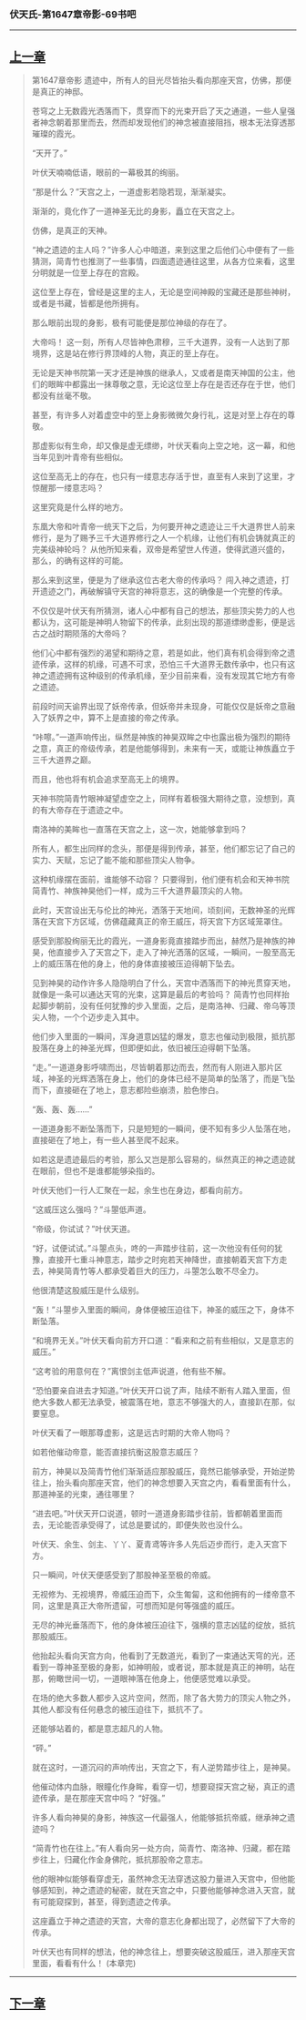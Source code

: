 ### 伏天氏-第1647章帝影-69书吧

--------
[上一章](./91ef7f496dbff668116ebbd613a93e74.md)
--------


>
>
>
>第1647章帝影
>遗迹中，所有人的目光尽皆抬头看向那座天宫，仿佛，那便是真正的神邸。
>
>苍穹之上无数霞光洒落而下，贯穿而下的光束开启了天之通道，一些人皇强者神念朝着那里而去，然而却发现他们的神念被直接阻挡，根本无法穿透那璀璨的霞光。
>
>“天开了。”
>
>叶伏天喃喃低语，眼前的一幕极其的绚丽。
>
>“那是什么？”天宫之上，一道虚影若隐若现，渐渐凝实。
>
>渐渐的，竟化作了一道神圣无比的身影，矗立在天宫之上。
>
>仿佛，是真正的天神。
>
>“神之遗迹的主人吗？”许多人心中暗道，来到这里之后他们心中便有了一些猜测，简青竹也推测了一些事情，四面遗迹通往这里，从各方位来看，这里分明就是一位至上存在的宫殿。
>
>这位至上存在，曾经是这里的主人，无论是空间神殿的宝藏还是那些神树，或者是书藏，皆都是他所拥有。
>
>那么眼前出现的身影，极有可能便是那位神级的存在了。
>
>大帝吗！
>这一刻，所有人尽皆神色肃穆，三千大道界，没有一人达到了那境界，这是站在修行界顶峰的人物，真正的至上存在。
>
>无论是天神书院第一天才还是神族的继承人，又或者是南天神国的公主，他们的眼眸中都露出一抹尊敬之意，无论这位至上存在是否还存在于世，他们都没有丝毫不敬。
>
>甚至，有许多人对着虚空中的至上身影微微欠身行礼，这是对至上存在的尊敬。
>
>那虚影似有生命，却又像是虚无缥缈，叶伏天看向上空之地，这一幕，和他当年见到叶青帝有些相似。
>
>这位至高无上的存在，也只有一缕意志存活于世，直至有人来到了这里，才惊醒那一缕意志吗？
>
>这里究竟是什么样的地方。
>
>东凰大帝和叶青帝一统天下之后，为何要开神之遗迹让三千大道界世人前来修行，是为了赐予三千大道界修行之人一个机缘，让他们有机会铸就真正的完美级神轮吗？
>从他所知来看，双帝是希望世人传道，使得武道兴盛的，那么，的确有这样的可能。
>
>那么来到这里，便是为了继承这位古老大帝的传承吗？
>闯入神之遗迹，打开遗迹之门，再破解镇守天宫的神将意志，这的确像是一个完整的传承。
>
>不仅仅是叶伏天有所猜测，诸人心中都有自己的想法，那些顶尖势力的人也都认为，这可能是神明人物留下的传承，此刻出现的那道缥缈虚影，便是远古之战时期陨落的大帝吗？
>
>他们心中都有强烈的渴望和期待之意，若是如此，他们真有机会得到帝之遗迹传承，这样的机缘，可遇不可求，恐怕三千大道界无数传承中，也只有这神之遗迹拥有这种级别的传承机缘，至少目前来看，没有发现其它地方有帝之遗迹。
>
>前段时间天谕界出现了妖帝传承，但妖帝并未现身，可能仅仅是妖帝之意融入了妖界之中，算不上是直接的帝之传承。
>
>“咔嚓。”一道声响传出，纵然是神族的神昊双眸之中也露出极为强烈的期待之意，真正的帝级传承，若是他能够得到，未来有一天，或能让神族矗立于三千大道界之巅。
>
>而且，他也将有机会追求至高无上的境界。
>
>天神书院简青竹眼神凝望虚空之上，同样有着极强大期待之意，没想到，真的有大帝存在于遗迹之中。
>
>南洛神的美眸也一直落在天宫之上，这一次，她能够拿到吗？
>
>所有人，都生出同样的念头，那便是得到传承，甚至，他们都忘记了自己的实力、天赋，忘记了能不能和那些顶尖人物争。
>
>这种机缘摆在面前，谁能够不动容？
>只要得到，他们便有机会和天神书院简青竹、神族神昊他们一样，成为三千大道界最顶尖的人物。
>
>此时，天宫设出无与伦比的神光，洒落于天地间，顷刻间，无数神圣的光辉落在天宫下方区域，仿佛蕴藏真正的帝王威压，将天宫下方区域笼罩住。
>
>感受到那股绚丽无比的霞光，一道身影竟直接踏步而出，赫然乃是神族的神昊，他直接步入了天宫之下，走入了神光洒落的区域，一瞬间，一股至高无上的威压落在他的身上，他的身体直接被压迫得朝下坠去。
>
>见到神昊的动作许多人隐隐明白了什么，天宫中洒落而下的神光贯穿天地，就像是一条可以通达天穹的光束，这算是最后的考验吗？
>简青竹也同样抬起脚步朝前，没有任何犹豫的步入里面，之后，是南洛神、归藏、帝乌等顶尖人物，一个个迈步走入其中。
>
>他们步入里面的一瞬间，浑身道意凶猛的爆发，意志也催动到极限，抵抗那股落在身上的神圣光辉，但即便如此，依旧被压迫得朝下坠落。
>
>“走。”一道道身影呼啸而出，尽皆朝着那边而去，然而有人刚进入那片区域，神圣的光辉洒落在身上，他们的身体已经不是简单的坠落了，而是飞坠而下，直接砸在了地上，意志都险些崩溃，脸色惨白。
>
>“轰、轰、轰……”
>
>一道道身影不断坠落而下，只是短短的一瞬间，便不知有多少人坠落在地，直接砸在了地上，有一些人甚至爬不起来。
>
>如若这是遗迹最后的考验，那么又岂是那么容易的，纵然真正的神之遗迹就在眼前，但也不是谁都能够染指的。
>
>叶伏天他们一行人汇聚在一起，余生也在身边，都看向前方。
>
>“这威压这么强吗？”斗曌低声道。
>
>“帝级，你试试？”叶伏天道。
>
>“好，试便试试。”斗曌点头，咚的一声踏步往前，这一次他没有任何的犹豫，直接开七重斗神意志，踏步之时宛若天神降世，直接朝着天宫下方走去，神昊简青竹等人都承受着巨大的压力，斗曌怎么敢不尽全力。
>
>他很清楚这股威压是什么级别。
>
>“轰！”斗曌步入里面的瞬间，身体便被压迫往下，神圣的威压之下，身体不断坠落。
>
>“和境界无关。”叶伏天看向前方开口道：“看来和之前有些相似，又是意志的威压。”
>
>“这考验的用意何在？”离恨剑主低声说道，他有些不解。
>
>“恐怕要亲自进去才知道。”叶伏天开口说了声，陆续不断有人踏入里面，但绝大多数人都无法承受，被震落在地，意志不够强大的人，直接趴在那，似要窒息。
>
>叶伏天看了一眼那尊虚影，这是远古时期的大帝人物吗？
>
>如若他催动帝意，能否直接抗衡这股意志威压？
>
>前方，神昊以及简青竹他们渐渐适应那股威压，竟然已能够承受，开始逆势往上，抬头看向那座天宫，他们的神念想要入天宫之内，看看里面有什么，那道神圣的光束，通往哪里？
>
>“进去吧。”叶伏天开口说道，顿时一道道身影踏步往前，皆都朝着里面而去，无论能否承受得了，试总是要试的，即便失败也没什么。
>
>叶伏天、余生、剑主、丫丫、夏青鸢等许多人先后迈步而行，走入天宫下方。
>
>只一瞬间，叶伏天便感受到了那股神圣至极的帝威。
>
>无视修为、无视境界，帝威压迫而下，众生匍匐，这和他拥有的一缕帝意不同，这里是真正大帝所遗留，可想而知是何等强盛的威压。
>
>无尽的神光垂落而下，他的身体被压迫往下，强横的意志凶猛的绽放，抵抗那股威压。
>
>他抬起头看向天宫方向，他看到了无数道光，看到了一束通达天穹的光，还看到一尊神圣至极的身影，如神明般，或者说，那本就是真正的神明，站在那，俯瞰世间一切，一道眼神落在他身上，他便感觉难以承受。
>
>在场的绝大多数人都步入这片空间，然而，除了各大势力的顶尖人物之外，其他人都没有任何悬念的被压迫往下，抵抗不了。
>
>还能够站着的，都是意志超凡的人物。
>
>“砰。”
>
>就在这时，一道沉闷的声响传出，天宫之下，有人逆势踏步往上，是神昊。
>
>他催动体内血脉，眼瞳化作身眸，看穿一切，想要窥探天宫之秘，真正的遗迹传承，是在那座天宫中吗？
>“好强。”
>
>许多人看向神昊的身影，神族这一代最强人，他能够抵抗帝威，继承神之遗迹吗？
>
>“简青竹也在往上。”有人看向另一处方向，简青竹、南洛神、归藏，都在踏步往上，归藏化作金身佛陀，抵抗那股帝之意志。
>
>他的眼神似能够看穿虚无，虽然神念无法穿透这股力量进入天宫中，但他能够感知到，神之遗迹的秘密，就在天宫之中，只要他能够神念进入天宫，就有可能窥探到，甚至，得到遗迹之传承。
>
>这座矗立于神之遗迹的天宫，大帝的意志化身都出现了，必然留下了大帝的传承。
>
>叶伏天也有同样的想法，他的神念往上，想要突破这股威压，进入那座天宫里面，看看有什么！
>(本章完)
>
>

--------
[下一章](./99138382e53e8b84231266a79e4e2e3a.md)
--------
